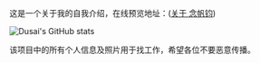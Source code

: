 这是一个关于我的自我介绍，在线预览地址：([关于 念帆钧](https://fanjun1997.github.io/about_me/))

![Dusai's GitHub stats](https://github-readme-stats.vercel.app/api?username=fanjun1997&show_icons=true&theme=radical)

该项目中的所有个人信息及照片用于找工作，希望各位不要恶意传播。